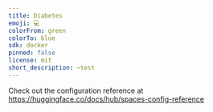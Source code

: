 ```yaml
---
title: Diabetes
emoji: 💻
colorFrom: green
colorTo: blue
sdk: docker
pinned: false
license: mit
short_description: ~test
---
```


Check out the configuration reference at https://huggingface.co/docs/hub/spaces-config-reference
